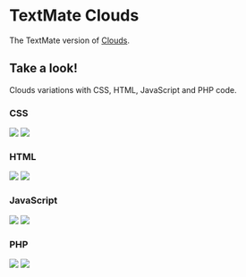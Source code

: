 # TextMate Clouds

The TextMate version of [Clouds](http://fredhq.com/projects/clouds).

## Take a look!

Clouds variations with CSS, HTML, JavaScript and PHP code.

### CSS

![](https://raw.github.com/wiki/Chris---/SublimeText-Clouds-Color-Schemes/clouds-css.png)
![](https://raw.github.com/wiki/Chris---/SublimeText-Clouds-Color-Schemes/clouds-midnight-css.png)

### HTML

![](https://raw.github.com/wiki/Chris---/SublimeText-Clouds-Color-Schemes/clouds-html.png)
![](https://raw.github.com/wiki/Chris---/SublimeText-Clouds-Color-Schemes/clouds-midnight-html.png)

### JavaScript

![](https://raw.github.com/wiki/Chris---/SublimeText-Clouds-Color-Schemes/clouds-javascript.png)
![](https://raw.github.com/wiki/Chris---/SublimeText-Clouds-Color-Schemes/clouds-midnight-javascript.png)

### PHP

![](https://raw.github.com/wiki/Chris---/SublimeText-Clouds-Color-Schemes/clouds-php.png)
![](https://raw.github.com/wiki/Chris---/SublimeText-Clouds-Color-Schemes/clouds-midnight-php.png)